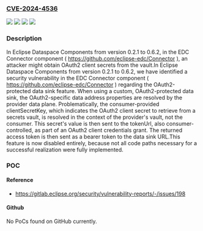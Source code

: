 ### [CVE-2024-4536](https://cve.mitre.org/cgi-bin/cvename.cgi?name=CVE-2024-4536)
![](https://img.shields.io/static/v1?label=Product&message=EDC&color=blue)
![](https://img.shields.io/static/v1?label=Version&message=0.2.1%3C%3D%200.6.2%20&color=brighgreen)
![](https://img.shields.io/static/v1?label=Vulnerability&message=CWE-201%3A%20Insertion%20of%20Sensitive%20Information%20Into%20Sent%20Data&color=brighgreen)
![](https://img.shields.io/static/v1?label=Vulnerability&message=CWE-522%3A%20Insufficiently%20Protected%20Credentials&color=brighgreen)

### Description

In Eclipse Dataspace Components from version 0.2.1 to 0.6.2, in the EDC Connector component ( https://github.com/eclipse-edc/Connector ), an attacker might obtain OAuth2 client secrets from the vault.In Eclipse Dataspace Components from version 0.2.1 to 0.6.2, we have identified a security vulnerability in the EDC Connector component ( https://github.com/eclipse-edc/Connector ) regarding the OAuth2-protected data sink feature. When using a custom, OAuth2-protected data sink, the OAuth2-specific data address properties are resolved by the provider data plane. Problematically, the consumer-provided clientSecretKey, which indicates the OAuth2 client secret to retrieve from a secrets vault, is resolved in the context of the provider's vault, not the consumer. This secret's value is then sent to the tokenUrl, also consumer-controlled, as part of an OAuth2 client credentials grant. The returned access token is then sent as a bearer token to the data sink URL.This feature is now disabled entirely, because not all code paths necessary for a successful realization were fully implemented.

### POC

#### Reference
- https://gitlab.eclipse.org/security/vulnerability-reports/-/issues/198

#### Github
No PoCs found on GitHub currently.

